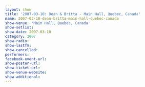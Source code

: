 ```yaml
---
layout: show
title: '2007-03-10: Dean & Britta - Main Hall, Quebec, Canada'
name: 2007-03-10-dean-britta-main-hall-quebec-canada
show-venue: 'Main Hall, Quebec, Canada'
show-setlist: 
show-date: 2007-03-10
category: 2007
show-radio: 
show-lastfm: 
show-cancelled: 
performers: 
facebook-event-url: 
show-poster-url: 
show-ticket-url: 
show-venue-website: 
show-additional: 
---
```


